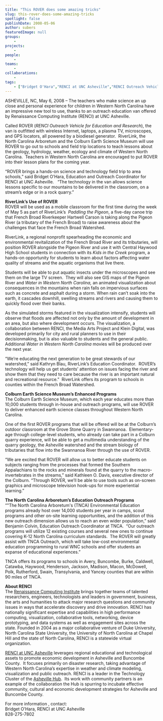 ```yaml
---
title: "This ROVER does some amazing tricks"
slug: this-rover-does-some-amazing-tricks
spotlight: false
publishDate: 2008-05-06
author: subers
featuredImage: null
groups:
    - 
projects:
    - 
people:
    - 
teams: 
    - 
collaborations:
    - 
tags:
    - ["Bridget O'Hara","RENCI at UNC Asheville","RENCI Outreach Vehicle for Education and Research (ROVER)"]
---
```

<p>ASHEVILLE, NC, May 6, 2008 – The teachers who make science an up close and personal experience for children in Western North Carolina have an impressive new tool to use, thanks to an outreach education van offered by Renaissance Computing Institute (RENCI) at UNC Asheville.<!--more--></p>

<p>Called ROVER (<em>RENCI Outreach  Vehicle for Education and Research</em>), the van is outfitted with wireless Internet, laptops, a plasma TV, microscopes, and GPS locators, all powered by a biodiesel generator.  RiverLink, the North Carolina Arboretum and the Colburn Earth Science Museum will use ROVER to go out to schools and field trip locations to teach lessons about the geology, hydrology, weather, ecology and climate of Western North Carolina.  Teachers in Western North Carolina are encouraged to put ROVER into their lesson plans for the coming year.</p>

<p>“ROVER brings a hands-on science and technology field trip to area schools,” said Bridget O’Hara, Education and Outreach Coordinator for RENCI at UNC Asheville.   “The technology in the van allows science lessons specific to our mountains to be delivered in the classroom, on a stream’s edge or in a rock quarry.”</p>

<div class="news_image"><em> </em></div>

<p><strong>RiverLink’s Use of ROVER</strong><br />
 ROVER will be used as a mobile classroom for the first time  during the week of May 5 as part of RiverLink’s  <em>Paddling the Pigeon</em>, a five-day canoe trip that French Broad Riverkeeper Hartwell Carson is taking along the Pigeon River (a tributary of the French Broad) to raise awareness about the challenges that face the French Broad Watershed.</p>

<p>RiverLink, a regional nonprofit spearheading the economic and environmental revitalization of the French Broad River and its tributaries, will position ROVER alongside the Pigeon River and use it with Central Haywood High School students in connection with its <em>Kids  in the Creek</em> program, a hands-on opportunity for students to learn about factors affecting water quality of streams and the aquatic organisms that live there.</p>

<p>Students will be able to put aquatic insects under the microscopes and see them on the large TV screen.  They will also see GIS maps of the Pigeon River and <em>Water in Western North  Carolina,</em> an animated visualization about consequences in the mountains when rain falls on impervious surfaces such as concrete and asphalt during a storm. When rain can’t soak into the earth, it cascades downhill, swelling streams and rivers and causing them to quickly flood over their banks.</p>

<p>As the simulated storms featured in the visualization intensify, students will observe that floods are affected not only by the amount of development in an area, but also where development occurs. The visualization, a collaboration between RENCI, the Media Arts Project and Klein Digital, was developed primarily for city and rural planners to use in their decisionmaking, but is also valuable to students and the general public.  Additional <em>Water in Western North Carolina</em> movies  will be produced over the next year.</p>

<p>“We’re educating the next generation to be great stewards of our watershed,” said Kathryn Blau, RiverLink’s Education Coordinator.  ROVER’s technology will help us get students’ attention on issues facing the river and show them that they need to care because the river is an important natural and recreational resource.”  RiverLink offers its program to schools in counties within the French Broad Watershed.</p>

<p><strong>Colburn Earth Science Museum’s Enhanced Programs</strong><br />
 The  Colburn Earth Science Museum, which each year educates more than 10,000 students through in-house and outreach programs, will use ROVER to deliver enhanced earth science classes throughout Western North Carolina.</p>

<p>One of the first ROVER programs that will be offered will be at the Colburn’s outdoor classroom at the Grove Stone Quarry in Swannanoa.  Elementary-age through college-level students, who already can take part in a Colburn quarry experience, will be able to get a multimedia understanding of the quarry geology, the Asheville watershed and the stream biology of tributaries that flow into the Swannanoa River through the use of ROVER.</p>

<p>“We are excited that ROVER will allow us to better educate students on subjects ranging from the processes that formed the Southern Appalachians to the rocks and minerals found at the quarry to the macro-invertebrates in the streams,” said Kathleen O. Davis, executive director of the Colburn. “Through ROVER, we’ll be able to use tools such as on-screen graphics and microscope television hook-ups for more experiential learning.”</p>

<p><strong>The North Carolina Arboretum’s Education Outreach Programs</strong><br />
 “"The North Carolina  Arboretum's (TNCA) Environmental Education programs already host over 14,000 students per year in camps, scout programs and other on-site learning opportunities, and the addition of this new outreach dimension allows us to reach an even wider population,” said Benjamin Colvin, Education Outreach Coordinator at TNCA.  “Our outreach programs will utilize 12 existing courses and several new ones to continue covering K-12 North Carolina curriculum standards.  The ROVER will greatly assist with TNCA Outreach, which will take low-cost environmental education programming to rural WNC schools and offer students an expanse of educational experiences.”</p>

<p>TNCA offers its programs to schools in Avery, Buncombe, Burke, Caldwell, Catawba, Haywood, Henderson, Jackson, Madison, Macon, McDowell, Polk, Rutherford, Swain, Transylvania, and Yancey counties that are within 90 miles of TNCA.</p>

<p><strong> About RENCI</strong><br />
 The <a href="https://www.renci.org/">Renaissance Computing Institute</a> brings together teams of talented researchers, engineers, technologists and leaders in government, business, the arts and humanities to attack major research questions and community issues in ways that accelerate discovery and drive innovation. RENCI has nationally significant expertise and capabilities in high performance computing, visualization, collaborative tools, networking, device prototyping, and data systems as well as engagement sites across the state. Founded in 2004 as a major collaborative venture of Duke University, North Carolina State University, the University of North Carolina at Chapel Hill and the state of North Carolina, RENCI is a statewide virtual organization.</p>

<p><a href="http://unca.renci.org" target="_blank">RENCI at UNC Asheville</a> leverages regional educational and technological assets to promote economic development in Asheville and Buncombe County.  It focuses primarily on disaster research, taking advantage of Western North Carolina’s expertise in weather and climate modeling, visualization and public outreach. RENCI is a leader in the Technology Cluster of the <a href="http://www.ashevillehub.com/" target="_blank">Asheville Hub</a>.  Its work with community partners is an example of the collaboration the Hub is spurring to incubate effective community, cultural and economic development strategies for Asheville and Buncombe County.</p>

<p>For more information , contact:<br />
 Bridget O’Hara, RENCI at UNC Asheville<br />
 828-275-7802</p>

